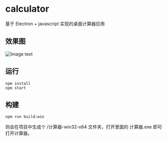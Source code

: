 # calculator
基于 Electron + javascript 实现的桌面计算器应用

## 效果图
![Image text](https://github.com/lin-xin/calculator/raw/master/screenshot/calculator.png)

## 运行
```
npm install
npm start
```

## 构建
```
npm run build:win
```
则会在项目中生成个 /计算器-win32-x64 文件夹，打开里面的 计算器.exe 即可打开计算器。